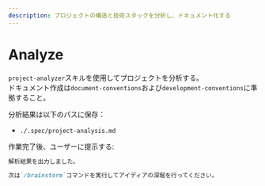 ```yaml
---
description: プロジェクトの構造と技術スタックを分析し、ドキュメント化する
---
```


# Analyze

`project-analyzer`スキルを使用してプロジェクトを分析する。  
ドキュメント作成は`document-conventions`および`development-conventions`に準拠すること。  

分析結果は以下のパスに保存：

- `./.spec/project-analysis.md`

作業完了後、ユーザーに提示する:

```markdown
解析結果を出力しました。

次は`/brainstorm`コマンドを実行してアイディアの深堀を行ってください。
```
